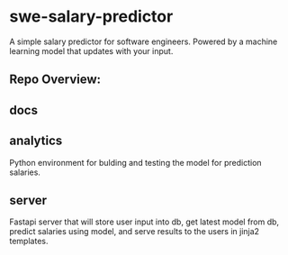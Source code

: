 # swe-salary-predictor
A simple salary predictor for software engineers. Powered by a machine learning model that updates with your input.

##  Repo Overview:

## docs

## analytics
Python environment for bulding and testing the model for prediction salaries.

## server
Fastapi server that will store user input into db, get latest model from db, predict salaries using model, and serve results to the users in jinja2 templates.
